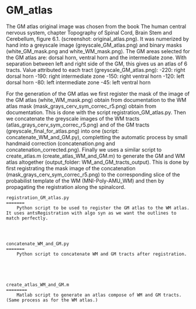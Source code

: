 ###



GM_atlas
=============

The GM atlas original image was chosen from the book The human central nervous system, chapter Topography of Spinal Cord, Brain Stem and Cerebellum, figure 6.1. (screenshot: original_atlas.png). It was numerized by hand into a greyscale image (greyscale_GM_atlas.png) and binary masks (white_GM_mask.png and white_WM_mask.png). 
The GM areas selected for the GM atlas are: dorsal horn, ventral horn and the intermediate zone. With separation between left and right side of the GM, this gives us an atlas of 6 tracts.
Value attributed to each tract (greyscale_GM_atlas.png):
	-220: right dorsal horn
	-190: right intermediate zone
	-150: right ventral horn
	-120: left dorsal horn
	-80: left intermediate zone
	-45: left ventral horn


For the generation of the GM atlas we first register the mask of the image of the GM atlas (white_WM_mask.png) obtain from documentation to the WM atlas mask (mask_grays_cerv_sym_correc_r5.png) obtain from documentation. This is done with the script registration_GM_atlas.py. Then we concatenate the greyscale images of the WM tracts (atlas_grays_cerv_sym_correc_r5.png) and of the GM tracts (greyscale_final_for_atlas.png) into one (script: concatenate_WM_and_GM.py), completting the automatic process by small handmaid correction (concatenation.png and concatenation_corrected.png). Finally we uses a similar script to create_atlas.m (create_atlas_WM_and_GM.m) to generate the GM and WM atlas altogether (output_folder: WM_and_GM_tracts_output). This is done by first registrating the mask image of the concatenation (mask_grays_cerv_sym_correc_r5.png) to the corresponding slice of the probabilist template of the WM (MNI-Poly-AMU_WM) and then by propagating the registration along the spinalcord.

    registration_GM_atlas.py
    =======
        Python script to be used to register the GM atlas to the WM atlas. It uses antsRegistration with algo syn as we want the outlines to match perfectly.
        
    


    concatenate_WM_and_GM.py
    =======
        Python script to concatenate WM and GM tracts after registration.
        




    create_atlas_WM_and_GM.m
    ========
        Matlab script to generate an atlas compose of WM and GM tracts. (Same process as for the WM atlas.)      